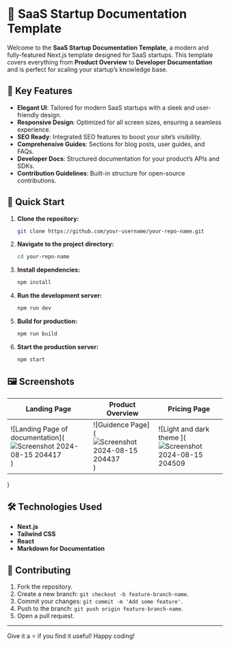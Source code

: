 # 🚀 SaaS Startup Documentation Template

Welcome to the **SaaS Startup Documentation Template**, a modern and fully-featured Next.js template designed for SaaS startups. This template covers everything from **Product Overview** to **Developer Documentation** and is perfect for scaling your startup’s knowledge base.

## 🌟 Key Features

- **Elegant UI**: Tailored for modern SaaS startups with a sleek and user-friendly design.
- **Responsive Design**: Optimized for all screen sizes, ensuring a seamless experience.
- **SEO Ready**: Integrated SEO features to boost your site’s visibility.
- **Comprehensive Guides**: Sections for blog posts, user guides, and FAQs.
- **Developer Docs**: Structured documentation for your product’s APIs and SDKs.
- **Contribution Guidelines**: Built-in structure for open-source contributions.

## 🚀 Quick Start

1. **Clone the repository:**

    ```bash
    git clone https://github.com/your-username/your-repo-name.git
    ```

2. **Navigate to the project directory:**

    ```bash
    cd your-repo-name
    ```

3. **Install dependencies:**

    ```bash
    npm install
    ```

4. **Run the development server:**

    ```bash
    npm run dev
    ```

5. **Build for production:**

    ```bash
    npm run build
    ```

6. **Start the production server:**

    ```bash
    npm start
    ```

## 🖼️ Screenshots

| **Landing Page**           | **Product Overview**         | **Pricing Page**           | 
|----------------------------|------------------------------|----------------------------|
| ![Landing Page of documentation](![Screenshot 2024-08-15 204417](https://github.com/user-attachments/assets/7f7d792a-c68a-4224-b6b4-f953bebf0bf0)) | ![Guidence Page](![Screenshot 2024-08-15 204437](https://github.com/user-attachments/assets/0d69be68-16df-46dc-b442-0a396d4d1965)) | ![Light and dark theme ](![Screenshot 2024-08-15 204509](https://github.com/user-attachments/assets/b95abfd5-93ae-4cb5-ac03-77b6ff6ca25f)
) 
## 🛠️ Technologies Used

- **Next.js**
- **Tailwind CSS**
- **React**
- **Markdown for Documentation**

## 📄 Contributing

1. Fork the repository.
2. Create a new branch: `git checkout -b feature-branch-name`.
3. Commit your changes: `git commit -m 'Add some feature'`.
4. Push to the branch: `git push origin feature-branch-name`.
5. Open a pull request.

---

Give it a ⭐ if you find it useful! Happy coding!
